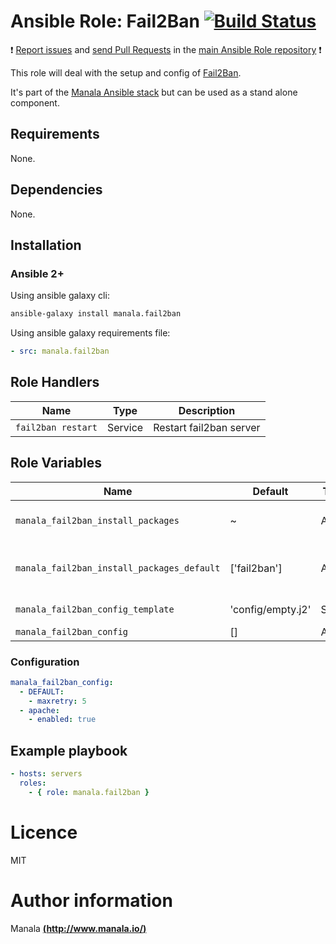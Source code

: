 # Ansible Role: Fail2Ban [![Build Status](https://travis-ci.org/manala/ansible-role-fail2ban.svg?branch=master)](https://travis-ci.org/manala/ansible-role-fail2ban)

:exclamation: [Report issues](https://github.com/manala/ansible-roles/issues) and [send Pull Requests](https://github.com/manala/ansible-roles/pulls) in the [main Ansible Role repository](https://github.com/manala/ansible-roles) :exclamation:

This role will deal with the setup and config of [Fail2Ban](https://www.fail2ban.org/wiki/index.php/Main_Page).

It's part of the [Manala Ansible stack](http://www.manala.io) but can be used as a stand alone component.

## Requirements

None.

## Dependencies

None.

## Installation

### Ansible 2+

Using ansible galaxy cli:

```bash
ansible-galaxy install manala.fail2ban
```

Using ansible galaxy requirements file:

```yaml
- src: manala.fail2ban
```

## Role Handlers

| Name               | Type    | Description             |
| ------------------ | ------- | ----------------------- |
| `fail2ban restart` | Service | Restart fail2ban server |

## Role Variables

| Name                                       | Default           | Type   | Description                            |
| ------------------------------------------ | ----------------- | ------ | -------------------------------------- |
| `manala_fail2ban_install_packages`         | ~                 | Array  | Dependency packages to install         |
| `manala_fail2ban_install_packages_default` | ['fail2ban']      | Array  | Default dependency packages to install |
| `manala_fail2ban_config_template`          | 'config/empty.j2' | String | Main config template                   |
| `manala_fail2ban_config`                   | []                | Array  | Main config                            |

### Configuration

```yaml
manala_fail2ban_config:
  - DEFAULT:
    - maxretry: 5
  - apache:
    - enabled: true
```

## Example playbook

```yaml
- hosts: servers
  roles:
    - { role: manala.fail2ban }
```

# Licence

MIT

# Author information

Manala [**(http://www.manala.io/)**](http://www.manala.io)
